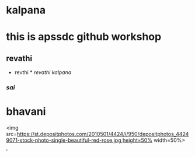 # kalpana
# this is apssdc github workshop
## revathi
* revthi *
*revathi*
_kalpana_
### *sai*
# bhavani
<img src=https://st.depositphotos.com/2010501/4424/i/950/depositphotos_44249071-stock-photo-single-beautiful-red-rose.jpg,height=50% width=50%>

'
